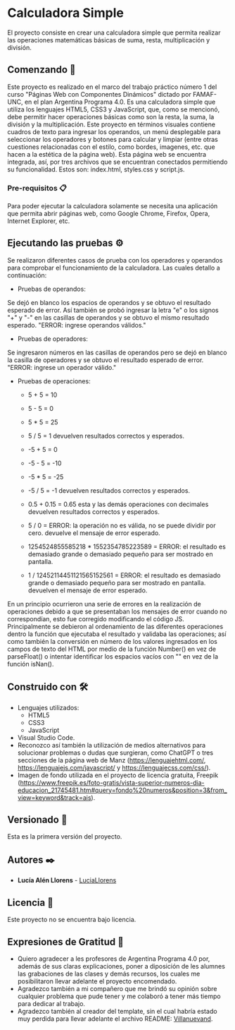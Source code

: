 # Calculadora Simple

El proyecto consiste en crear una calculadora simple que permita realizar las operaciones matemáticas básicas de suma, resta, multiplicación y división.

## Comenzando 🚀

Este proyecto es realizado en el marco del trabajo práctico número 1 del curso "Páginas Web con Componentes Dinámicos" dictado por FAMAF-UNC, en el plan Argentina Programa 4.0.
Es una calculadora simple que utiliza los lenguajes HTML5, CSS3 y JavaScript, que, como se mencionó, debe permitir hacer operaciones básicas como son la resta, la suma, la división y la multiplicación. Este proyecto en términos visuales contiene cuadros de texto para ingresar los operandos, un menú desplegable para seleccionar los operadores y botones para calcular y limpiar (entre otras cuestiones relacionadas con el estilo, como bordes, imagenes, etc. que hacen a la estética de la página web).
Esta página web se encuentra integrada, así, por tres archivos que se encuentran conectados permitiendo su funcionalidad. Estos son: index.html, styles.css y script.js.

### Pre-requisitos 📋

Para poder ejecutar la calculadora solamente se necesita una aplicación que permita abrir páginas web, como Google Chrome, Firefox, Opera, Internet Explorer, etc. 

## Ejecutando las pruebas ⚙️

Se realizaron diferentes casos de prueba con los operadores y operandos para comprobar el funcionamiento de la calculadora. Las cuales detallo a continuación:

* Pruebas de operandos:

Se dejó en blanco los espacios de operandos y se obtuvo el resultado esperado de error.
Así también se probó ingresar la letra "e" o los signos "+" y "-" en las casillas de operandos y se obtuvo el mismo resultado esperado.
"ERROR: ingrese operandos válidos."

* Pruebas de operadores:

Se ingresaron números en las casillas de operandos pero se dejó en blanco la casilla de operadores y se obtuvo el resultado esperado de error.
"ERROR: ingrese un operador válido."

* Pruebas de operaciones:

    - 5 + 5 = 10 
    - 5 - 5 = 0
    - 5 * 5 = 25
    - 5 / 5 = 1 
    devuelven resultados correctos y esperados.

    - -5 + 5 = 0
    - -5 - 5 = -10
    - -5 * 5 = -25
    - -5 / 5 = -1
    devuelven resultados correctos y esperados.

    - 0.5 + 0.15 = 0.65
    esta y las demás operaciones con decimales devuelven resultados correctos y esperados.

    - 5 / 0 = ERROR: la operación no es válida, no se puede dividir por cero.
    devuelve el mensaje de error esperado.

    - 1254524855585218 * 1552354785223589 = ERROR: el resultado es demasiado grande o demasiado pequeño para ser mostrado en pantalla.
    - 1 / 12452114451121565152561 = ERROR: el resultado es demasiado grande o demasiado pequeño para ser mostrado en pantalla.
    devuelven el mensaje de error esperado.

En un principio ocurrieron una serie de errores en la realización de operaciones debido a que se presentaban los mensajes de error cuando no correspondían, esto fue corregido modificando el código JS.
Principalmente se debieron al ordenamiento de las diferentes operaciones dentro la función que ejecutaba el resultado y validaba las operaciones; así como también la conversión en número de los valores ingresados en los campos de texto del HTML por medio de la función Number() en vez de parseFloat() o intentar identificar los espacios vacíos con "" en vez de la función isNan().

## Construido con 🛠️

* Lenguajes utilizados:
    - HTML5
    - CSS3
    - JavaScript
* Visual Studio Code.
* Reconozco así también la utilización de medios alternativos para solucionar problemas o dudas que surgieran, como ChatGPT o tres secciones de la página web de Manz (https://lenguajehtml.com/, https://lenguajejs.com/javascript/ y https://lenguajecss.com/css/).
* Imagen de fondo utilizada en el proyecto de licencia gratuita, Freepik (https://www.freepik.es/foto-gratis/vista-superior-numeros-dia-educacion_21745481.htm#query=fondo%20numeros&position=3&from_view=keyword&track=ais).

## Versionado 📌

Esta es la primera versión del proyecto.

## Autores ✒️

* **Lucía Alén Llorens** - [LuciaLlorens](https://github.com/LuciaLlorens)

## Licencia 📄

Este proyecto no se encuentra bajo licencia.

## Expresiones de Gratitud 🎁

* Quiero agradecer a les profesores de Argentina Programa 4.0 por, además de sus claras explicaciones, poner a diposición de les alumnes las grabaciones de las clases y demás recursos, los cuales me posibilitaron llevar adelante el proyecto encomendado.
* Agradezco también a mi compañero que me brindó su opinión sobre cualquier problema que pude tener y me colaboró a tener más tiempo para dedicar al trabajo.
* Agradezco también al creador del template, sin el cual habría estado muy perdida para llevar adelante el archivo README: [Villanuevand](https://github.com/Villanuevand). 